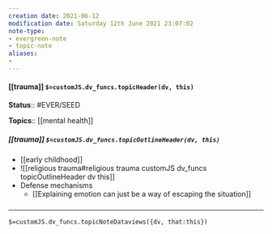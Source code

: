 ```yaml
---
creation date: 2021-06-12
modification date: Saturday 12th June 2021 23:07:02
note-type: 
- evergreen-note
- topic-note
aliases:
- 
---
```

 
#### [[trauma]] `$=customJS.dv_funcs.topicHeader(dv, this)`


**Status**:: #EVER/SEED

**Topics**::  [[mental health]]

##### [[trauma]] `$=customJS.dv_funcs.topicOutlineHeader(dv, this)`
- [[early childhood]]
- ![[religious trauma#religious trauma customJS dv_funcs topicOutlineHeader dv this]]
- Defense mechanisms
	- [[Explaining emotion can just be a way of escaping the situation]]

### <hr class="dataviews"/>
`$=customJS.dv_funcs.topicNoteDataviews({dv, that:this})`
